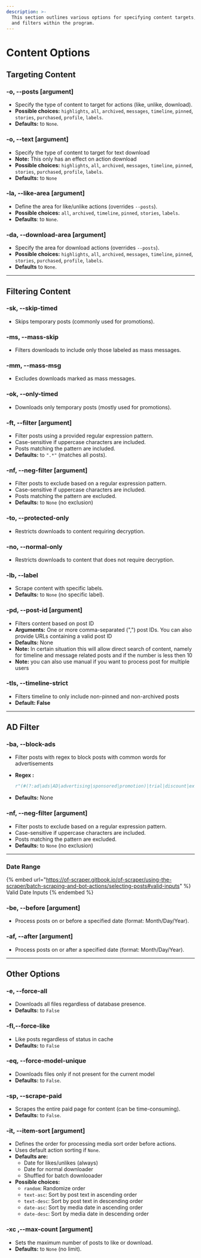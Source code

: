 ```yaml
---
description: >-
  This section outlines various options for specifying content targets, actions,
  and filters within the program.
---
```


# Content Options

## Targeting Content

### **-o, --posts** \[argument]

* Specify the type of content to target for actions (like, unlike, download).
* **Possible choices:** `highlights`, `all`, `archived`, `messages`, `timeline`, `pinned`, `stories`, `purchased`, `profile`, `labels`.
* **Defaults:** to `None`.

### **-o, --text** \[argument]

* Specify the type of content to target for text download
* **Note:** This only has an effect on action download
* **Possible choices:** `highlights`, `all`, `archived`, `messages`, `timeline`, `pinned`, `stories`, `purchased`, `profile`, `labels`.
* **Defaults:** to `None`

### **-la, --like-area** \[argument]

* Define the area for like/unlike actions (overrides `--posts`).
* **Possible choices:** `all`, `archived`, `timeline`, `pinned`, `stories`, `labels`.
* **Defaults**: to `None`.

### **-da, --download-area** \[argument]

* Specify the area for download actions (overrides `--posts`).
* **Possible choices:** `highlights`, `all`, `archived`, `messages`, `timeline`, `pinned`, `stories`, `purchased`, `profile`, `labels`.
* **Defaults** to `None`.

***

## Filtering Content

### **-sk, --skip-timed**

* Skips temporary posts (commonly used for promotions).

### **-ms, --mass-skip**

* Filters downloads to include only those labeled as mass messages.

### **-mm, --mass-msg**

* Excludes downloads marked as mass messages.

### **-ok, --only-timed**

* Downloads only temporary posts (mostly used for promotions).

### **-ft, --filter** \[argument]

* Filter posts using a provided regular expression pattern.
* Case-sensitive if uppercase characters are included.
* Posts matching the pattern are included.
* **Defaults:** to `".*"` (matches all posts).

### **-nf, --neg-filter** \[argument]

* Filter posts to exclude based on a regular expression pattern.
* Case-sensitive if uppercase characters are included.
* Posts matching the pattern are excluded.
* **Defaults:** to `None` (no exclusion)

### **-to, --protected-only**

* Restricts downloads to content requiring decryption.

### **-no, --normal-only**

* Restricts downloads to content that does not require decryption.

### **-lb, --label**

* Scrape content with specific labels.
* **Defaults:** to `None` (no specific label).

### **-pd, --post-id \[argument]**

* Filters content based on post ID
* **Arguments:** One or more comma-separated (",") post IDs. You can also provide URLs containing a valid post ID
* **Defaults:** None
* **Note:** In certain situation this will allow direct search of content, namely for timeline and message related posts and if the number is less then 10
* **Note:** you can also use manual if you want to process post for multiple users

### -tls, --timeline-strict

* Filters timeline to only include non-pinned and non-archived posts
* **Default: False**

***

## AD Filter

### **-ba, --block-ads**

* Filter posts with regex to block posts with common words for advertisements
*   **Regex :**

    ```python
    r"(#(?:ad|ads|AD|advertising|sponsored|promotion)|trial|discount|exclusive\s+offer|giveaway|limited\s+time|\Buser\s+promo|shoutout|endorsement)"

    ```
* **Defaults:** None

### **-nf, --neg-filter** \[argument]

* Filter posts to exclude based on a regular expression pattern.
* Case-sensitive if uppercase characters are included.
* Posts matching the pattern are excluded.
* **Defaults:** to `None` (no exclusion)



***

### Date Range



{% embed url="https://of-scraper.gitbook.io/of-scraper/using-the-scraper/batch-scraping-and-bot-actions/selecting-posts#valid-inputs" %}
Valid Date Inputs
{% endembed %}

### **-be, --before** \[argument]

* Process posts on or before a specified date (format: Month/Day/Year).

### **-af, --after** \[argument]

* Process posts on or after a specified date (format: Month/Day/Year).

***

## Other Options

### **-e, --force-all**

* Downloads all files regardless of database presence.
* **Defaults:** to `False`

### **-fl,--force-like**

* Like posts regardless of status in cache&#x20;
* **Defaults:** to `False`

### **-eq, --force-model-unique**

* Downloads files only if not present for the current model
* **Defaults:** to `False`.

### **-sp, --scrape-paid**

* Scrapes the entire paid page for content (can be time-consuming).
* **Defaults:** to `False`.

### **-it, --item-sort** \[argument]

* Defines the order for processing media sort order before actions.
* Uses default action sorting if `None`.
* **Defaults are:**
  * Date for likes/unlikes (always)
  * Date for normal downloader
  * Shuffled for batch downlooader
* **Possible choices:**&#x20;
  * `random`: Randomize order&#x20;
  * `text-asc`: Sort by post text in ascending order&#x20;
  * `text-desc`: Sort by post text in descending order
  * `date-asc`: Sort by media date in ascending order
  * `date-desc`: Sort by media date in descending order

### **-xc ,--max-count** \[argument]

* Sets the maximum number of posts to like or download.
* **Defaults:** to `None` (no limit).

